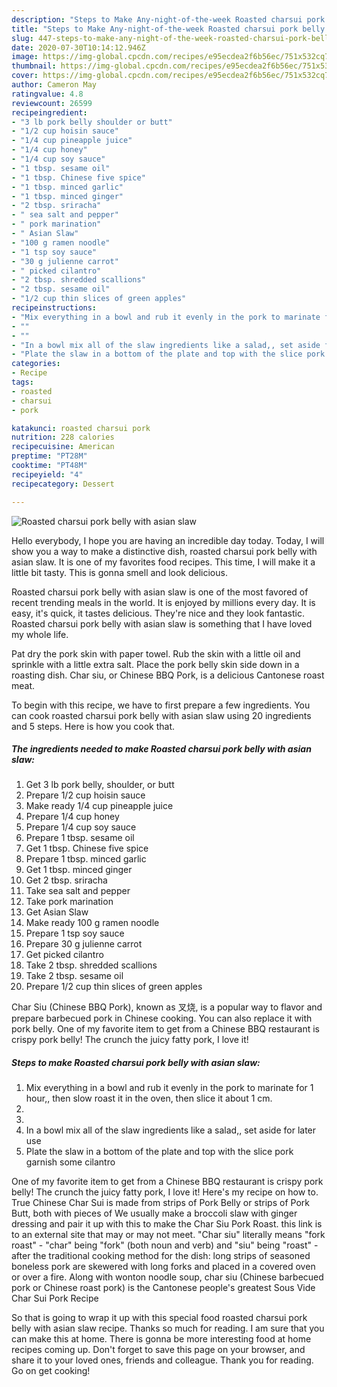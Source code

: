 ```yaml
---
description: "Steps to Make Any-night-of-the-week Roasted charsui pork belly with asian slaw"
title: "Steps to Make Any-night-of-the-week Roasted charsui pork belly with asian slaw"
slug: 447-steps-to-make-any-night-of-the-week-roasted-charsui-pork-belly-with-asian-slaw
date: 2020-07-30T10:14:12.946Z
image: https://img-global.cpcdn.com/recipes/e95ecdea2f6b56ec/751x532cq70/roasted-charsui-pork-belly-with-asian-slaw-recipe-main-photo.jpg
thumbnail: https://img-global.cpcdn.com/recipes/e95ecdea2f6b56ec/751x532cq70/roasted-charsui-pork-belly-with-asian-slaw-recipe-main-photo.jpg
cover: https://img-global.cpcdn.com/recipes/e95ecdea2f6b56ec/751x532cq70/roasted-charsui-pork-belly-with-asian-slaw-recipe-main-photo.jpg
author: Cameron May
ratingvalue: 4.8
reviewcount: 26599
recipeingredient:
- "3 lb pork belly shoulder or butt"
- "1/2 cup hoisin sauce"
- "1/4 cup pineapple juice"
- "1/4 cup honey"
- "1/4 cup soy sauce"
- "1 tbsp. sesame oil"
- "1 tbsp. Chinese five spice"
- "1 tbsp. minced garlic"
- "1 tbsp. minced ginger"
- "2 tbsp. sriracha"
- " sea salt and pepper"
- " pork marination"
- " Asian Slaw"
- "100 g ramen noodle"
- "1 tsp soy sauce"
- "30 g julienne carrot"
- " picked cilantro"
- "2 tbsp. shredded scallions"
- "2 tbsp. sesame oil"
- "1/2 cup thin slices of green apples"
recipeinstructions:
- "Mix everything in a bowl and rub it evenly in the pork to marinate for 1 hour,, then slow roast it in the oven, then slice it about 1 cm."
- ""
- ""
- "In a bowl mix all of the slaw ingredients like a salad,, set aside for later use"
- "Plate the slaw in a bottom of the plate and top with the slice pork garnish some cilantro"
categories:
- Recipe
tags:
- roasted
- charsui
- pork

katakunci: roasted charsui pork 
nutrition: 228 calories
recipecuisine: American
preptime: "PT28M"
cooktime: "PT48M"
recipeyield: "4"
recipecategory: Dessert

---
```



![Roasted charsui pork belly with asian slaw](https://img-global.cpcdn.com/recipes/e95ecdea2f6b56ec/751x532cq70/roasted-charsui-pork-belly-with-asian-slaw-recipe-main-photo.jpg)

Hello everybody, I hope you are having an incredible day today. Today, I will show you a way to make a distinctive dish, roasted charsui pork belly with asian slaw. It is one of my favorites food recipes. This time, I will make it a little bit tasty. This is gonna smell and look delicious.

Roasted charsui pork belly with asian slaw is one of the most favored of recent trending meals in the world. It is enjoyed by millions every day. It is easy, it's quick, it tastes delicious. They're nice and they look fantastic. Roasted charsui pork belly with asian slaw is something that I have loved my whole life.

Pat dry the pork skin with paper towel. Rub the skin with a little oil and sprinkle with a little extra salt. Place the pork belly skin side down in a roasting dish. Char siu, or Chinese BBQ Pork, is a delicious Cantonese roast meat.


To begin with this recipe, we have to first prepare a few ingredients. You can cook roasted charsui pork belly with asian slaw using 20 ingredients and 5 steps. Here is how you cook that.

<!--inarticleads1-->

##### The ingredients needed to make Roasted charsui pork belly with asian slaw:

1. Get 3 lb pork belly, shoulder, or butt
1. Prepare 1/2 cup hoisin sauce
1. Make ready 1/4 cup pineapple juice
1. Prepare 1/4 cup honey
1. Prepare 1/4 cup soy sauce
1. Prepare 1 tbsp. sesame oil
1. Get 1 tbsp. Chinese five spice
1. Prepare 1 tbsp. minced garlic
1. Get 1 tbsp. minced ginger
1. Get 2 tbsp. sriracha
1. Take  sea salt and pepper
1. Take  pork marination
1. Get  Asian Slaw
1. Make ready 100 g ramen noodle
1. Prepare 1 tsp soy sauce
1. Prepare 30 g julienne carrot
1. Get  picked cilantro
1. Take 2 tbsp. shredded scallions
1. Take 2 tbsp. sesame oil
1. Prepare 1/2 cup thin slices of green apples


Char Siu (Chinese BBQ Pork), known as 叉烧, is a popular way to flavor and prepare barbecued pork in Chinese cooking. You can also replace it with pork belly. One of my favorite item to get from a Chinese BBQ restaurant is crispy pork belly! The crunch the juicy fatty pork, I love it! 

<!--inarticleads2-->

##### Steps to make Roasted charsui pork belly with asian slaw:

1. Mix everything in a bowl and rub it evenly in the pork to marinate for 1 hour,, then slow roast it in the oven, then slice it about 1 cm.
1. 
1. 
1. In a bowl mix all of the slaw ingredients like a salad,, set aside for later use
1. Plate the slaw in a bottom of the plate and top with the slice pork garnish some cilantro


One of my favorite item to get from a Chinese BBQ restaurant is crispy pork belly! The crunch the juicy fatty pork, I love it! Here&#39;s my recipe on how to. True Chinese Char Sui is made from strips of Pork Belly or strips of Pork Butt, both with pieces of We usually make a broccoli slaw with ginger dressing and pair it up with this to make the Char Siu Pork Roast. this link is to an external site that may or may not meet. &#34;Char siu&#34; literally means &#34;fork roast&#34; - &#34;char&#34; being &#34;fork&#34; (both noun and verb) and &#34;siu&#34; being &#34;roast&#34; - after the traditional cooking method for the dish: long strips of seasoned boneless pork are skewered with long forks and placed in a covered oven or over a fire. Along with wonton noodle soup, char siu (Chinese barbecued pork or Chinese roast pork) is the Cantonese people&#39;s greatest Sous Vide Char Sui Pork Recipe 

So that is going to wrap it up with this special food roasted charsui pork belly with asian slaw recipe. Thanks so much for reading. I am sure that you can make this at home. There is gonna be more interesting food at home recipes coming up. Don't forget to save this page on your browser, and share it to your loved ones, friends and colleague. Thank you for reading. Go on get cooking!

